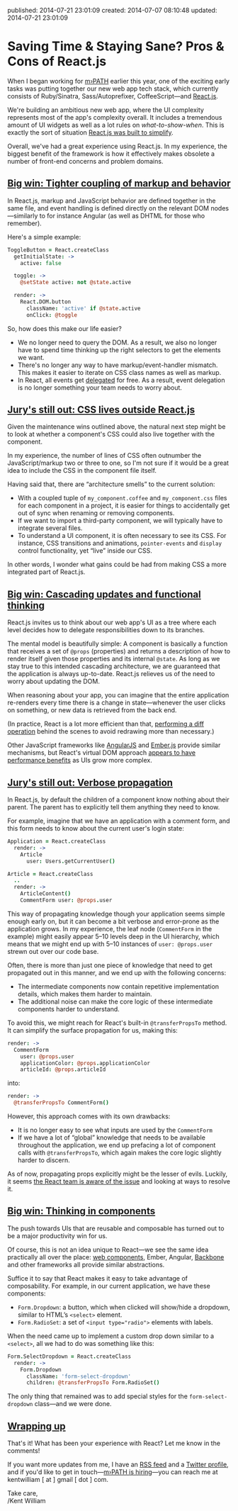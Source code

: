 published: 2014-07-21 23:01:09
created: 2014-07-07 08:10:48
updated: 2014-07-21 23:01:09

# Saving Time & Staying Sane? Pros & Cons of React.js

When I began working for [m›PATH](http://mpath.com) earlier this year, one of the exciting early tasks was putting together our new web app tech stack, which currently consists of Ruby/Sinatra, Sass/Autoprefixer, CoffeeScript—and [React.js](http://facebook.github.io/react/).

We're building an ambitious new web app, where the UI complexity represents most of the app's complexity overall. It includes a tremendous amount of UI widgets as well as a lot rules on _what-to-show-when_. This is exactly the sort of situation [React.js was built to simplify](https://www.youtube.com/watch?v=x7cQ3mrcKaY).

Overall, we've had a great experience using React.js. In my experience, the biggest benefit of the framework is how it effectively makes obsolete a number of front-end concerns and problem domains.

## <a href="/articles/saving-time-staying-sane-pros-cons-of-react-js#tighter-coupling" name="tighter-coupling">Big win: Tighter coupling of markup and behavior</a>

In React.js, markup and JavaScript behavior are defined together in the same file, and event handling is defined directly on the relevant DOM nodes—similarly to for instance Angular (as well as DHTML for those who remember).

Here's a simple example:

```coffeescript
ToggleButton = React.createClass
  getInitialState: ->
    active: false

  toggle: ->
    @setState active: not @state.active

  render: ->
    React.DOM.button
      className: 'active' if @state.active
      onClick: @toggle
```

So, how does this make our life easier?

- We no longer need to query the DOM. As a result, we also no longer have to spend time thinking up the right selectors to get the elements we want.
- There's no longer any way to have markup/event-handler mismatch. This makes it easier to iterate on CSS class names as well as markup.
- In React, all events get [delegated](http://davidwalsh.name/event-delegate) for free. As a result, event delegation is no longer something your team needs to worry about.

## <a href="/articles/saving-time-staying-sane-pros-cons-of-react-js#css-outside-react" name="css-outside-react">Jury's still out: CSS lives outside React.js</a>

Given the maintenance wins outlined above, the natural next step might be to look at whether a component's CSS could also live together with the component.

In my experience, the number of lines of CSS often outnumber the JavaScript/markup two or three to one, so I'm not sure if it would be a great idea to include the CSS in the component file itself.

Having said that, there are “architecture smells” to the current solution:

- With a coupled tuple of `my_component.coffee` and `my_component.css` files for each component in a project, it is easier for things to accidentally get out of sync when renaming or removing components.
- If we want to import a third-party component, we will typically have to integrate several files.
- To understand a UI component, it is often necessary to see its CSS. For instance, CSS transitions and animations, `pointer-events` and `display` control functionality, yet “live” inside our CSS.

In other words, I wonder what gains could be had from making CSS a more integrated part of React.js.

## <a href="/articles/saving-time-staying-sane-pros-cons-of-react-js#cascading-updates" name="cascading-updates">Big win: Cascading updates and functional thinking</a>

React.js invites us to think about our web app's UI as a tree where each level decides how to delegate responsibilities down to its branches.

The mental model is beautifully simple: A component is basically a function that receives a set of `@props` (properties) and returns a description of how to render itself given those properties and its internal `@state`. As long as we stay true to this intended cascading architecture, we are guaranteed that the application is always up-to-date. React.js relieves us of the need to worry about updating the DOM.

When reasoning about your app, you can imagine that the entire application re-renders every time there is a change in state—whenever the user clicks on something, or new data is retrieved from the back end.

(In practice, React is a lot more efficient than that, [performing a diff operation](http://calendar.perfplanet.com/2013/diff/) behind the scenes to avoid redrawing more than necessary.)

Other JavaScript frameworks like [AngularJS](https://angularjs.org/) and [Ember.js](http://emberjs.com/) provide similar mechanisms, but React's virtual DOM approach [appears to have performance benefits](http://swannodette.github.io/2013/12/17/the-future-of-javascript-mvcs/) as UIs grow more complex.

## <a href="/articles/saving-time-staying-sane-pros-cons-of-react-js#verbose-propagation" name="verbose-propagation">Jury's still out: Verbose propagation</a>

In React.js, by default the children of a component know nothing about their parent. The parent has to explicitly tell them anything they need to know.

For example, imagine that we have an application with a comment form, and this form needs to know about the current user's login state:

```coffeescript
Application = React.createClass
  render: ->
    Article
      user: Users.getCurrentUser()

Article = React.createClass
  ..
  render: ->
    ArticleContent()
    CommentForm user: @props.user
```

This way of propagating knowledge though your application seems simple enough early on, but it can become a bit verbose and error-prone as the application grows. In my experience, the leaf node (`CommentForm` in the example) might easily appear 5–10 levels deep in the UI hierarchy, which means that we might end up with 5–10 instances of `user: @props.user` strewn out over our code base.

Often, there is more than just one piece of knowledge that need to get propagated out in this manner, and we end up with the following concerns:

- The intermediate components now contain repetitive implementation details, which makes them harder to maintain.
- The additional noise can make the core logic of these intermediate components harder to understand.

To avoid this, we might reach for React's built-in `@transferPropsTo` method. It can simplify the surface propagation for us, making this:

```coffeescript
render: ->
  CommentForm
    user: @props.user
    applicationColor: @props.applicationColor
    articleId: @props.articleId
```

into:

```coffeescript
render: ->
  @transferPropsTo CommentForm()
```

However, this approach comes with its own drawbacks:

- It is no longer easy to see what inputs are used by the `CommentForm`
- If we have a lot of “global” knowledge that needs to be available throughout the application, we end up prefacing a lot of component calls with `@transferPropsTo`, which again makes the core logic slightly harder to discern.

As of now, propagating props explicitly might be the lesser of evils. Luckily, it seems [the React team is aware of the issue](http://facebook.github.io/react/blog/2014/03/28/the-road-to-1.0.html) and looking at ways to resolve it.

## <a href="/articles/saving-time-staying-sane-pros-cons-of-react-js#thinking-in-components" name="thinking-in-components">Big win: Thinking in components</a>

The push towards UIs that are reusable and composable has turned out to be a major productivity win for us.

Of course, this is not an idea unique to React—we see the same idea practically all over the place: [web components](http://css-tricks.com/modular-future-web-components/), Ember, Angular, [Backbone](http://backbonejs.org/) and other frameworks all provide similar abstractions.

Suffice it to say that React makes it easy to take advantage of composability. For example, in our current application, we have these components:

- `Form.Dropdown`: a button, which when clicked will show/hide a dropdown, similar to HTML’s `<select>` element.
- `Form.RadioSet`: a set of `<input type="radio">` elements with labels.

When the need came up to implement a custom drop down similar to a `<select>`, all we had to do was something like this:

```coffeescript
Form.SelectDropdown = React.createClass
  render: ->
    Form.Dropdown
      className: 'form-select-dropdown'
      children: @transferPropsTo Form.RadioSet()
```

The only thing that remained was to add special styles for the `form-select-dropdown` class—and we were done.

## <a href="/articles/saving-time-staying-sane-pros-cons-of-react-js#wrapping-up" name="wrapping-up">Wrapping up</a>

That's it! What has been your experience with React? Let me know in the comments!

If you want more updates from me, I have an [RSS feed](/articles.rss) and a [Twitter profile](https://www.twitter.com/oerhoert), and if you'd like to get in touch—[m›PATH is hiring](http://mpath.com/)—you can reach me at kentwilliam [ at ] gmail [ dot ] com.

Take care,  
/Kent William
